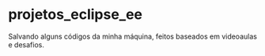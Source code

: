 # projetos_eclipse_ee
Salvando alguns códigos da minha máquina, feitos baseados em videoaulas e desafios.
